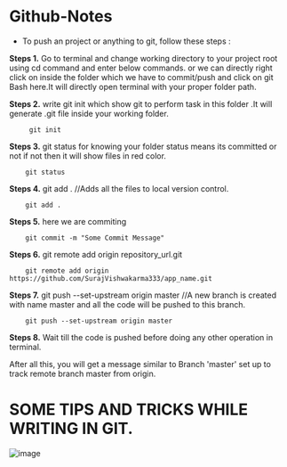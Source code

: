 # Github-Notes 

-  To push an project or anything to git, follow these steps :

**Steps 1.** Go to terminal and change working directory to your project root using cd command and enter below commands.
or we can directly right click on inside the folder which we have to commit/push and click on git Bash here.It will directly open terminal with your proper folder path.

**Steps 2.** write git init which show git to perform task in this folder .It will generate .git file inside your working folder. 

         git init


**Steps 3.** git status for knowing your folder status means its committed or not if not then it will show files in red color.

        git status


**Steps 4.** git add .   //Adds all the files to local version control.
 
        git add . 


**Steps 5.** here we are commiting
        
        git commit -m "Some Commit Message"


**Steps 6.** git remote add origin repository_url.git 
 
        git remote add origin https://github.com/SurajVishwakarma333/app_name.git


**Steps 7.** git push --set-upstream origin master   //A new branch is created with name master and all the code will be pushed to this branch.
     
        git push --set-upstream origin master


**Steps 8.**  Wait till the code is pushed before doing any other operation in terminal.

After all this, you will get a message similar to Branch 'master' set up to track remote branch master from origin.

# SOME TIPS AND TRICKS WHILE WRITING IN GIT.

![image](https://user-images.githubusercontent.com/101108540/173771871-c9e6f233-3a98-4d8c-875f-b9d9dd84efdb.jpeg)











